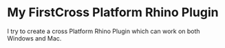 # My FirstCross Platform Rhino Plugin
I try to create a cross Platform Rhino Plugin which can work on both Windows and Mac.
